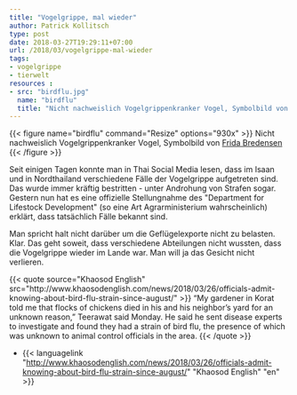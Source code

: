 ```yaml
---
title: "Vogelgrippe, mal wieder"
author: Patrick Kollitsch
type: post
date: 2018-03-27T19:29:11+07:00
url: /2018/03/vogelgrippe-mal-wieder
tags:
- vogelgrippe
- tierwelt
resources :
- src: "birdflu.jpg"
  name: "birdflu"
  title: "Nicht nachweislich Vogelgrippenkranker Vogel, Symbolbild von Frida Bredensen"
---
```


{{< figure name="birdflu" command="Resize" options="930x" >}}
Nicht nachweislich Vogelgrippenkranker Vogel, Symbolbild von [Frida Bredensen](https://unsplash.com/photos/2-A0tz0tw3k)
{{< /figure >}}

Seit einigen Tagen konnte man in Thai Social Media lesen, dass im Isaan und in Nordthailand verschiedene F&auml;lle der Vogelgrippe aufgetreten sind. Das wurde immer kr&auml;ftig bestritten - unter Androhung von Strafen sogar. Gestern nun hat es eine offizielle Stellungnahme des "Department for Lifestock Development" (so eine Art Agrarministerium wahrscheinlich) erkl&auml;rt, dass tats&auml;chlich F&auml;lle bekannt sind. 

Man spricht halt nicht dar&uuml;ber um die Gefl&uuml;gelexporte nicht zu belasten. Klar. Das geht soweit, dass verschiedene Abteilungen nicht wussten, dass die Vogelgrippe wieder im Lande war. Man will ja das Gesicht nicht verlieren.

<div>
{{< quote source="Khaosod English" src="http://www.khaosodenglish.com/news/2018/03/26/officials-admit-knowing-about-bird-flu-strain-since-august/" >}}
“My gardener in Korat told me that flocks of chickens died in his and his neighbor’s yard for an unknown reason,” Teerawat said Monday. He said he sent disease experts to investigate and found they had a strain of bird flu, the presence of which was unknown to animal control officials in the area.
{{< /quote >}}
</div>

- {{< languagelink "http://www.khaosodenglish.com/news/2018/03/26/officials-admit-knowing-about-bird-flu-strain-since-august/" "Khaosod English" "en" >}}
